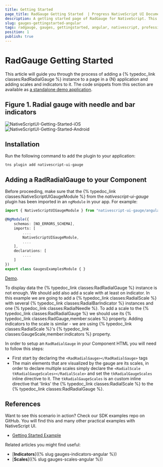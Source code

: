 ```yaml
---
title: Getting Started
page_title: RadGauge Getting Started  | Progress NativeScript UI Documentation
description: A getting started page of RadGauge for NativeScript. This article explains the steps to create RadRadialGauge from scratch.
slug: gauges-gettingstarted-angular
tags: radgauge, gauges, gettingstarted, angular, nativescript, professional, ui
position: 1
publish: true
---
```


# RadGauge Getting Started

This article will guide you through the process of adding a {% typedoc_link classes:RadRadialGauge %} instance to a page in a {N} application and adding scales and indicators to it. The code snippets from this section are available as [a standalone demo application](https://github.com/NativeScript/nativescript-ui-samples-angular).

## Figure 1. Radial gauge with needle and bar indicators

![NativeScriptUI-Getting-Started-iOS](../../img/ns_ui/gauges-gettingstarted-ios.png "RadRadialGauge in iOS") ![NativeScriptUI-Getting-Started-Android](../../img/ns_ui/gauges-gettingstarted-android.png "RadRadialGauge in Android")

## Installation

Run the following command to add the plugin to your application:

``` Shell
tns plugin add nativescript-ui-gauge
```

## Adding a RadRadialGauge to your Component

Before proceeding, make sure that the {% typedoc_link classes:NativeScriptUIGaugeModule %} from the *nativescript-ui-gauge* plugin has been imported in an `ngModule` in your app. For example:

``` TypeScript
import { NativeScriptUIGaugeModule } from "nativescript-ui-gauge/angular";

@NgModule({
    schemas: [NO_ERRORS_SCHEMA],
    imports: [
        ....
        NativeScriptUIGaugeModule,
        ....
    ],
    declarations: [
        ....
    ]
})
export class GaugesExamplesModule { }
```

[Demo](https://github.com/NativeScript/nativescript-ui-samples-angular/blob/master/gauge/app/examples/gauges-examples.module.ts).

To display data the {% typedoc_link classes:RadRadialGauge %} instance is not enough. We should add also add a scale with at least on indicator. In this example we are going to add a {% typedoc_link classes:RadialScale %} with several {% typedoc_link classes:RadialBarIndicator %} instances and one {% typedoc_link classes:RadialNeedle %}. To add a scale to the {% typedoc_link classes:RadRadialGauge %} we should use its {% typedoc_link classes:RadGauge,member:scales %} property. Adding indicators to the scale is similar - we are using {% typedoc_link classes:RadialScale %}'s {% typedoc_link classes:GaugeScale,member:indicators %} property.

In order to setup an `RadRadialGauge` in your Component HTML you will need to follow this steps:

* First start by declaring the `<RadRadialGauge></RadRadialGauge>` tags
* The main elements that are visualized by the gauge are its scales, in order to declare multiple scales simply declare the `<RadialScale tkRadialGaugeScales></RadialScale>` and set the `tkRadialGaugeScales` inline directive to it. The `tkRadialGaugeScales` is an custom inline directive that 'links' the {% typedoc_link classes:RadialScale %} to the {% typedoc_link classes:RadRadialGauge %}.

<snippet id='gauges-getting-started-angular-html' />
<snippet id='gauges-getting-started-angular' />

## References

Want to see this scenario in action?
Check our SDK examples repo on GitHub. You will find this and many other practical examples with NativeScript UI.

* [Getting Started Example](https://github.com/NativeScript/nativescript-ui-samples-angular/tree/master/gauge/app/examples/getting-started)

Related articles you might find useful:

* [**Indicators**]({% slug gauges-indicators-angular %})
* [**Scales**]({% slug gauges-scales-angular %})
